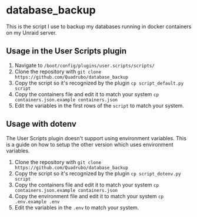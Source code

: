 # database_backup

This is the script I use to backup my databases running in docker containers on my Unraid server.

## Usage in the User Scripts plugin

1. Navigate to `/boot/config/plugins/user.scripts/scripts/`
2. Clone the repository with `git clone https://github.com/Quadrubo/database_backup`
3. Copy the script so it's recognized by the plugin `cp script_default.py script`
4. Copy the containers file and edit it to match your system `cp containers.json.example containers.json`
5. Edit the variables in the first rows of the `script` to match your system.

## Usage with dotenv

The User Scripts plugin doesn't support using environment variables.
This is a guide on how to setup the other version which uses environment variables.

1. Clone the repository with `git clone https://github.com/Quadrubo/database_backup`
2. Copy the script so it's recognized by the plugin `cp script_dotenv.py script`
3. Copy the containers file and edit it to match your system `cp containers.json.example containers.json`
4. Copy the environment file and edit it to match your system `cp .env.example .env`
5. Edit the variables in the `.env` to match your system.
